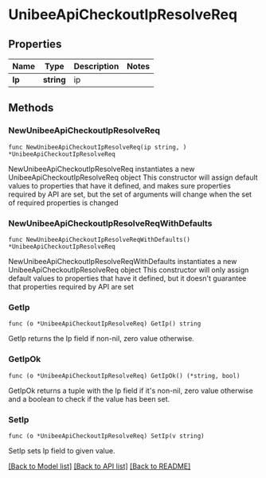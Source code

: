 # UnibeeApiCheckoutIpResolveReq

## Properties

Name | Type | Description | Notes
------------ | ------------- | ------------- | -------------
**Ip** | **string** | ip | 

## Methods

### NewUnibeeApiCheckoutIpResolveReq

`func NewUnibeeApiCheckoutIpResolveReq(ip string, ) *UnibeeApiCheckoutIpResolveReq`

NewUnibeeApiCheckoutIpResolveReq instantiates a new UnibeeApiCheckoutIpResolveReq object
This constructor will assign default values to properties that have it defined,
and makes sure properties required by API are set, but the set of arguments
will change when the set of required properties is changed

### NewUnibeeApiCheckoutIpResolveReqWithDefaults

`func NewUnibeeApiCheckoutIpResolveReqWithDefaults() *UnibeeApiCheckoutIpResolveReq`

NewUnibeeApiCheckoutIpResolveReqWithDefaults instantiates a new UnibeeApiCheckoutIpResolveReq object
This constructor will only assign default values to properties that have it defined,
but it doesn't guarantee that properties required by API are set

### GetIp

`func (o *UnibeeApiCheckoutIpResolveReq) GetIp() string`

GetIp returns the Ip field if non-nil, zero value otherwise.

### GetIpOk

`func (o *UnibeeApiCheckoutIpResolveReq) GetIpOk() (*string, bool)`

GetIpOk returns a tuple with the Ip field if it's non-nil, zero value otherwise
and a boolean to check if the value has been set.

### SetIp

`func (o *UnibeeApiCheckoutIpResolveReq) SetIp(v string)`

SetIp sets Ip field to given value.



[[Back to Model list]](../README.md#documentation-for-models) [[Back to API list]](../README.md#documentation-for-api-endpoints) [[Back to README]](../README.md)


